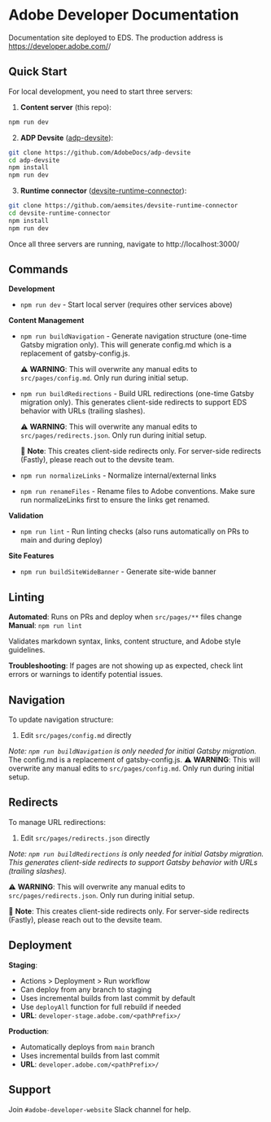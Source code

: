 # Adobe Developer Documentation

Documentation site deployed to EDS.
The production address is https://developer.adobe.com/<pathPrefix>/

## Quick Start

For local development, you need to start three servers:

1. **Content server** (this repo):
```bash
npm run dev
```

2. **ADP Devsite** ([adp-devsite](https://github.com/AdobeDocs/adp-devsite)):
```bash
git clone https://github.com/AdobeDocs/adp-devsite
cd adp-devsite
npm install
npm run dev
```

3. **Runtime connector** ([devsite-runtime-connector](https://github.com/aemsites/devsite-runtime-connector)):
```bash
git clone https://github.com/aemsites/devsite-runtime-connector
cd devsite-runtime-connector
npm install
npm run dev
```

Once all three servers are running, navigate to http://localhost:3000/<pathPrefix>

## Commands

**Development**
- `npm run dev` - Start local server (requires other services above)

**Content Management**
- `npm run buildNavigation` - Generate navigation structure (one-time Gatsby migration only).  This will generate config.md which is a replacement of gatsby-config.js.
  
  ⚠️ **WARNING**: This will overwrite any manual edits to `src/pages/config.md`. Only run during initial setup.

- `npm run buildRedirections` - Build URL redirections (one-time Gatsby migration only). This generates client-side redirects to support EDS behavior with URLs (trailing slashes).
  
  ⚠️ **WARNING**: This will overwrite any manual edits to `src/pages/redirects.json`. Only run during initial setup.
  
  📝 **Note**: This creates client-side redirects only. For server-side redirects (Fastly), please reach out to the devsite team.

- `npm run normalizeLinks` - Normalize internal/external links
- `npm run renameFiles` - Rename files to Adobe conventions. Make sure run normalizeLinks first to ensure the links get renamed.

**Validation**
- `npm run lint` - Run linting checks (also runs automatically on PRs to main and during deploy)

**Site Features**
- `npm run buildSiteWideBanner` - Generate site-wide banner

## Linting

**Automated**: Runs on PRs and deploy when `src/pages/**` files change
**Manual**: `npm run lint`

Validates markdown syntax, links, content structure, and Adobe style guidelines.

**Troubleshooting**: If pages are not showing up as expected, check lint errors or warnings to identify potential issues.

## Navigation

To update navigation structure:
1. Edit `src/pages/config.md` directly

*Note: `npm run buildNavigation` is only needed for initial Gatsby migration.*  The config.md is a replacement of gatsby-config.js.
⚠️ **WARNING**: This will overwrite any manual edits to `src/pages/config.md`. Only run during initial setup.

## Redirects

To manage URL redirections:
1. Edit `src/pages/redirects.json` directly

*Note: `npm run buildRedirections` is only needed for initial Gatsby migration. This generates client-side redirects to support Gatsby behavior with URLs (trailing slashes).*  

⚠️ **WARNING**: This will overwrite any manual edits to `src/pages/redirects.json`. Only run during initial setup.

📝 **Note**: This creates client-side redirects only. For server-side redirects (Fastly), please reach out to the devsite team.

## Deployment

**Staging**:
- Actions > Deployment > Run workflow
- Can deploy from any branch to staging
- Uses incremental builds from last commit by default
- Use `deployAll` function for full rebuild if needed
- **URL**: `developer-stage.adobe.com/<pathPrefix>/`

**Production**:
- Automatically deploys from `main` branch
- Uses incremental builds from last commit
- **URL**: `developer.adobe.com/<pathPrefix>/`

## Support

Join `#adobe-developer-website` Slack channel for help.

